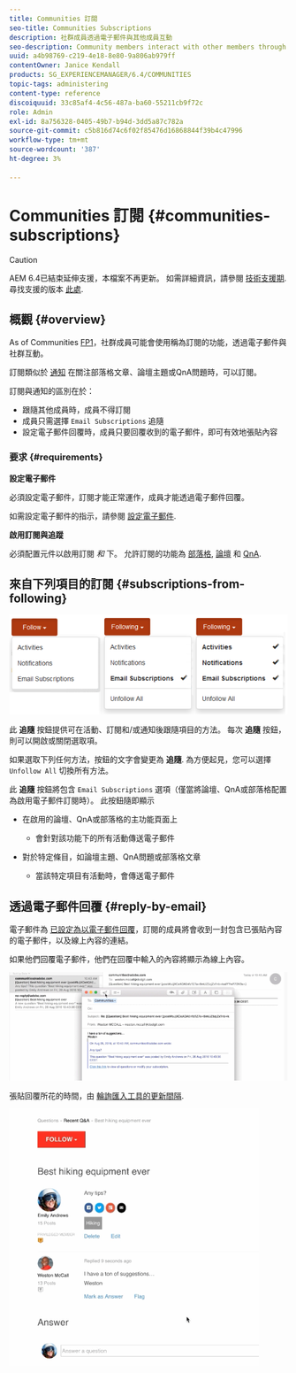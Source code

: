 ```yaml
---
title: Communities 訂閱
seo-title: Communities Subscriptions
description: 社群成員透過電子郵件與其他成員互動
seo-description: Community members interact with other members through email
uuid: a4b98769-c219-4e18-8e80-9a806ab979ff
contentOwner: Janice Kendall
products: SG_EXPERIENCEMANAGER/6.4/COMMUNITIES
topic-tags: administering
content-type: reference
discoiquuid: 33c85af4-4c56-487a-ba60-55211cb9f72c
role: Admin
exl-id: 8a756328-0405-49b7-b94d-3dd5a87c782a
source-git-commit: c5b816d74c6f02f85476d16868844f39b4c47996
workflow-type: tm+mt
source-wordcount: '387'
ht-degree: 3%

---
```


# Communities 訂閱 {#communities-subscriptions}

>[!CAUTION]
>
>AEM 6.4已結束延伸支援，本檔案不再更新。 如需詳細資訊，請參閱 [技術支援期](https://helpx.adobe.com//tw/support/programs/eol-matrix.html). 尋找支援的版本 [此處](https://experienceleague.adobe.com/docs/).

## 概觀 {#overview}

As of Communities [FP1](deploy-communities.md#latestfeaturepack)，社群成員可能會使用稱為訂閱的功能，透過電子郵件與社群互動。

訂閱類似於 [通知](notifications.md) 在關注部落格文章、論壇主題或QnA問題時，可以訂閱。

訂閱與通知的區別在於：

* 跟隨其他成員時，成員不得訂閱
* 成員只需選擇 `Email Subscriptions` 追隨
* 設定電子郵件回覆時，成員只要回覆收到的電子郵件，即可有效地張貼內容

### 要求 {#requirements}

**設定電子郵件**

必須設定電子郵件，訂閱才能正常運作，成員才能透過電子郵件回覆。

如需設定電子郵件的指示，請參閱 [設定電子郵件](email.md).

**啟用訂閱與追蹤**

必須配置元件以啟用訂閱 *和* 下。 允許訂閱的功能為 [部落格](blog-feature.md), [論壇](forum.md) 和 [QnA](working-with-qna.md).

## 來自下列項目的訂閱 {#subscriptions-from-following}

![chlimage_1-5](assets/chlimage_1-5.png)

此 **追隨** 按鈕提供可在活動、訂閱和/或通知後跟隨項目的方法。 每次 **追隨** 按鈕，則可以開啟或關閉選取項。

如果選取下列任何方法，按鈕的文字會變更為 **追隨**. 為方便起見，您可以選擇 `Unfollow All` 切換所有方法。

此 **追隨** 按鈕將包含 `Email Subscriptions` 選項（僅當將論壇、QnA或部落格配置為啟用電子郵件訂閱時）。 此按鈕隨即顯示

* 在啟用的論壇、QnA或部落格的主功能頁面上

   * 會針對該功能下的所有活動傳送電子郵件

* 對於特定條目，如論壇主題、QnA問題或部落格文章

   * 當該特定項目有活動時，會傳送電子郵件

## 透過電子郵件回覆 {#reply-by-email}

電子郵件為 [已設定為以電子郵件回覆](email.md#configure-polling-importer)，訂閱的成員將會收到一封包含已張貼內容的電子郵件，以及線上內容的連結。

如果他們回覆電子郵件，他們在回覆中輸入的內容將顯示為線上內容。

![chlimage_1-6](assets/chlimage_1-6.png)

張貼回覆所花的時間，由 [輪詢匯入工具的更新間隔](email.md#configure-polling-importer).

![chlimage_1-7](assets/chlimage_1-7.png)
